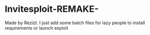 # Invitesploit-REMAKE-
Made by Rezizt. I just add some batch files for lazy people to install requirements or launch exploit
